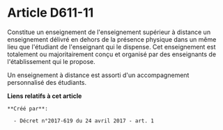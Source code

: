 # Article D611-11

Constitue un enseignement de l'enseignement supérieur à distance un enseignement délivré en dehors de la présence physique
dans un même lieu que l'étudiant de l'enseignant qui le dispense. Cet enseignement est totalement ou majoritairement conçu et
organisé par des enseignants de l'établissement qui le propose.

Un enseignement à distance est assorti d'un accompagnement personnalisé des étudiants.

**Liens relatifs à cet article**

	**Créé par**:

	  - Décret n°2017-619 du 24 avril 2017 - art. 1
